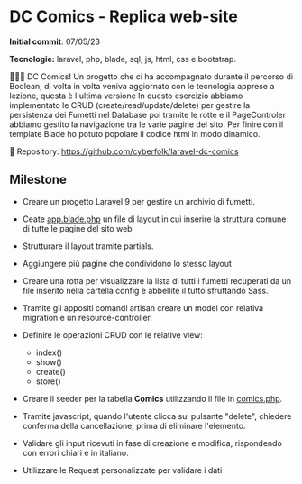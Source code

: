 # DC Comics - Replica web-site

**Initial commit**: 07/05/23

**Tecnologie:** laravel, php, blade, sql, js, html, css e bootstrap.

🦸🏻‍♂️ DC Comics! Un progetto che ci ha accompagnato durante il percorso di Boolean, di volta in volta veniva aggiornato con le tecnologia apprese a lezione, questa è l'ultima versione In questo esercizio abbiamo implementato le CRUD (create/read/update/delete) per gestire la persistenza dei Fumetti nel Database poi tramite le rotte e il PageControler abbiamo gestito la navigazione tra le varie pagine del sito. Per finire con il template Blade ho potuto popolare il codice html in modo dinamico.

🔗 Repository:
https://github.com/cyberfolk/laravel-dc-comics

## Milestone

-   Creare un progetto Laravel 9 per gestire un archivio di fumetti.
-   Ceate [app.blade.php](resources/views/layouts/app.blade.php) un file di layout in cui inserire la struttura comune di tutte le pagine del sito web
-   Strutturare il layout tramite partials.
-   Aggiungere più pagine che condividono lo stesso layout
-   Creare una rotta per visualizzare la lista di tutti i fumetti recuperati da un file inserito nella cartella config e abbellite il tutto sfruttando Sass.
-   Tramite gli appositi comandi artisan creare un model con relativa migration e un resource-controller.
-   Definire le operazioni CRUD con le relative view:

    -   index()
    -   show()
    -   create()
    -   store()

-   Creare il seeder per la tabella **Comics** utilizzando il file in [comics.php](config/comics.php).
-   Tramite javascript, quando l'utente clicca sul pulsante "delete", chiedere conferma della cancellazione, prima di eliminare l'elemento.
-   Validare gli input ricevuti in fase di creazione e modifica, rispondendo con errori chiari e in italiano.
-   Utilizzare le Request personalizzate per validare i dati
